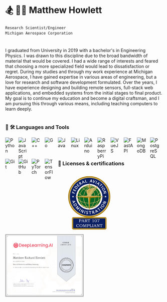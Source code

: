 # 🏂 🚵‍♂️ Matthew Howlett

`Research Scientist/Engineer`<br/>
`Michigan Aerospace Corporation`

#

I graduated from University in 2019 with a bachelor's in Engineering Physics. I was drawn to this discipline due to the broad bandwidth of material that would be covered. I had a wide range of interests and feared that choosing a more specialized field would lead to dissatisfaction or regret. During my studies and through my work experience at Michigan Aerospace, I have gained expertise in various areas of engineering, but a love for research and software development formulated. Over the years, I have experience designing and building remote sensors, full-stack web applications, and embedded systems from the initial stages to final product. My goal is to continue my education and become a digital craftsman, and I am pursuing this through various means, including teaching computers to learn deeply.

#

### 🧰 🛠 Languages and Tools
<img align="left" alt="Python" width="30px" style="padding-right:12px;" src="https://cdn.jsdelivr.net/gh/devicons/devicon/icons/python/python-original.svg" />
<img align="left" alt="JavaScript" width="30px" style="padding-right:12px;" src="https://cdn.jsdelivr.net/gh/devicons/devicon/icons/javascript/javascript-plain.svg" />
<img align="left" alt="C++" width="30px" style="padding-right:12px;" src="https://cdn.jsdelivr.net/gh/devicons/devicon/icons/cplusplus/cplusplus-original.svg" />
<img align="left" alt="Go" width="30px" style="padding-right:12px;" src="https://cdn.jsdelivr.net/gh/devicons/devicon/icons/go/go-original.svg" />
<img align="left" alt="Java" width="30px" style="padding-right:12px;" src="https://cdn.jsdelivr.net/gh/devicons/devicon/icons/java/java-original.svg"/>
<img align="left" alt="Linux" width="30px" style="padding-right:12px;" src="https://cdn.jsdelivr.net/gh/devicons/devicon/icons/linux/linux-original.svg" />
<img align="left" alt="Arduino" width="30px" style="padding-right:12px;" src="https://cdn.jsdelivr.net/gh/devicons/devicon/icons/arduino/arduino-original.svg" />
<img align="left" alt="RaspberryPi" width="30px" style="padding-right:12px;" src="https://cdn.jsdelivr.net/gh/devicons/devicon/icons/raspberrypi/raspberrypi-original.svg" />
<img align="left" alt="VueJS" width="30px" style="padding-right:12px;" src="https://cdn.jsdelivr.net/gh/devicons/devicon/icons/vuejs/vuejs-original.svg" />
<!-- These are kinda transparent -->
<!-- <img align="left" alt="Django" width="30px" style="padding-right:12px;" src="https://cdn.jsdelivr.net/gh/devicons/devicon/icons/django/django-plain.svg"/>
<img align="left" alt="Flask" width="30px" style="padding-right:12px;" src="https://cdn.jsdelivr.net/gh/devicons/devicon/icons/flask/flask-original.svg" /> -->
<img align="left" alt="FastAPI" width="30px" style="padding-right:12px;" src="https://cdn.jsdelivr.net/gh/devicons/devicon/icons/fastapi/fastapi-original.svg" />
<img align="left" alt="MongoDB" width="30px" style="padding-right:12px;" src="https://cdn.jsdelivr.net/gh/devicons/devicon/icons/mongodb/mongodb-original.svg" />
<img align="left" alt="PostgreSQL" width="30px" style="padding-right:12px;" src="https://cdn.jsdelivr.net/gh/devicons/devicon/icons/postgresql/postgresql-original.svg" />
<img align="left" alt="Git" width="30px" style="padding-right:12px;" src="https://cdn.jsdelivr.net/gh/devicons/devicon/icons/git/git-original.svg" />
<img align="left" alt="GitHub" width="30px" style="padding-right:12px;" src="https://user-images.githubusercontent.com/3369400/139447912-e0f43f33-6d9f-45f8-be46-2df5bbc91289.png" />
<img align="left" alt="PyTorch" width="30px" style="padding-right:12px;" src="https://cdn.jsdelivr.net/gh/devicons/devicon/icons/pytorch/pytorch-original.svg" />
<img align="left" alt="TensorFlow" width="30px" style="padding-right:12px;" src="https://cdn.jsdelivr.net/gh/devicons/devicon/icons/tensorflow/tensorflow-original.svg" />
<br/>
<br/>

#

### 🪪 Licenses & certifications
<a href="https://www.faa.gov/uas/commercial_operators/become_a_drone_pilot"><img align="left" alt="drone-pilot" width="200px" height="200px" style="padding-right:12px;" src="./media/part107-drone-pilot.jpeg"/></a>
<a href="https://www.coursera.org/account/accomplishments/verify/UU3EMP2YHERR"><img align="left" alt="deep-learning-cert" width="250px" height="200px" src="./media/neural-networks-deep-learning-1.jpeg"/></a>

